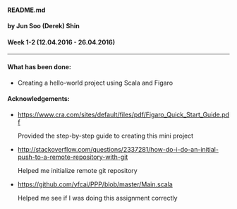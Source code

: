 #### README.md
#### by Jun Soo (Derek) Shin
#### Week 1-2 (12.04.2016 - 26.04.2016)

_______________

#### What has been done:

- Creating a hello-world project using Scala and Figaro

#### Acknowledgements:

- https://www.cra.com/sites/default/files/pdf/Figaro_Quick_Start_Guide.pdf

   Provided the step-by-step guide to creating this mini project

- http://stackoverflow.com/questions/2337281/how-do-i-do-an-initial-push-to-a-remote-repository-with-git

   Helped me initialize remote git repository

- https://github.com/yfcai/PPP/blob/master/Main.scala

   Helped me see if I was doing this assignment correctly
